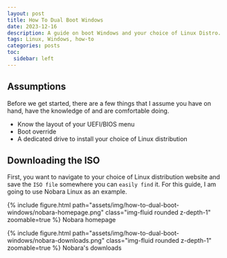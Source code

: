 ```yaml
---
layout: post
title: How To Dual Boot Windows
date: 2023-12-16
description: A guide on boot Windows and your choice of Linux Distro.
tags: Linux, Windows, how-to
categories: posts
toc:
  sidebar: left
---
```

## Assumptions

Before we get started, there are a few things that I assume you have on hand, have the knowledge of and are comfortable doing.

- Know the layout of your UEFI/BIOS menu
- Boot override
- A dedicated drive to install your choice of Linux distribution

## Downloading the ISO

First, you want to navigate to your choice of Linux distribution website and save the `ISO file` somewhere you can `easily find` it. For this guide, I am going to use Nobara Linux as an example.

{% include figure.html path="assets/img/how-to-dual-boot-windows/nobara-homepage.png" class="img-fluid rounded z-depth-1" zoomable=true %} 
Nobara homepage

{% include figure.html path="assets/img/how-to-dual-boot-windows/nobara-downloads.png" class="img-fluid rounded z-depth-1" zoomable=true %} 
Nobara's downloads